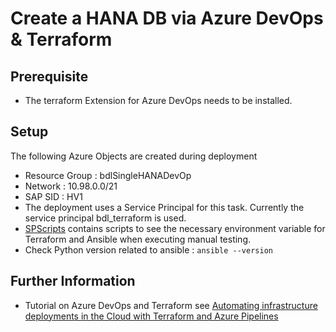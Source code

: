 # Create a HANA DB via Azure DevOps & Terraform

## Prerequisite
* The terraform Extension for Azure DevOps needs to be installed.

## Setup
The following Azure Objects are created during deployment
- Resource Group : bdlSingleHANADevOp
- Network : 10.98.0.0/21
- SAP SID : HV1
- The deployment uses a Service Principal for this task. Currently the service principal bdl_terraform is used.
- [SPScripts](SPScripts) contains scripts to see the necessary environment variable for Terraform and Ansible when executing manual testing.
- Check Python version related to ansible : `ansible --version`

## Further Information
* Tutorial on Azure DevOps and Terraform see [Automating infrastructure deployments in the Cloud with Terraform and Azure Pipelines](https://www.azuredevopslabs.com/labs/vstsextend/terraform/)


